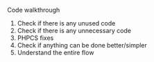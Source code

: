 Code walkthrough
1. Check if there is any unused code
2. Check if there is any unnecessary code
3. PHPCS fixes
4. Check if anything can be done better/simpler
5. Understand the entire flow